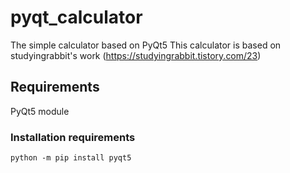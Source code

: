 # pyqt_calculator
The simple calculator based on PyQt5
This calculator is based on studyingrabbit's work (https://studyingrabbit.tistory.com/23)

## Requirements
PyQt5 module

### Installation requirements
    python -m pip install pyqt5
    
